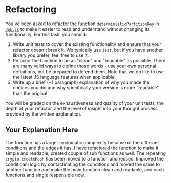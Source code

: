 # Refactoring

You've been asked to refactor the function `deterministicPartitionKey` in [`dpk.js`](dpk.js) to make it easier to read and understand without changing its functionality. For this task, you should:

1. Write unit tests to cover the existing functionality and ensure that your refactor doesn't break it. We typically use `jest`, but if you have another library you prefer, feel free to use it.
2. Refactor the function to be as "clean" and "readable" as possible. There are many valid ways to define those words - use your own personal definitions, but be prepared to defend them. Note that we do like to use the latest JS language features when applicable.
3. Write up a brief (~1 paragraph) explanation of why you made the choices you did and why specifically your version is more "readable" than the original.

You will be graded on the exhaustiveness and quality of your unit tests, the depth of your refactor, and the level of insight into your thought process provided by the written explanation.

## Your Explanation Here

The function has a larger cyclomatic complexity because of the differnet conditions and the edges it has. 
I have refactored the function to make it simple and readable, created couple of sub functions as well.
The repeating `crypto.createHash` has been moved to a function and reused.
Improved the conditioanl logic by contactinating the conditions and moved the same to another function and make the main function clean and readable, and each functions and single responsible now.
